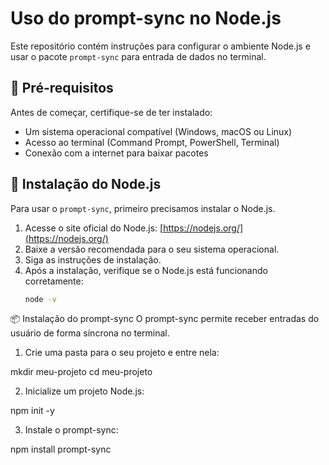 # Uso do prompt-sync no Node.js

Este repositório contém instruções para configurar o ambiente Node.js e usar o pacote `prompt-sync` para entrada de dados no terminal.

## 📌 Pré-requisitos

Antes de começar, certifique-se de ter instalado:

- Um sistema operacional compatível (Windows, macOS ou Linux)
- Acesso ao terminal (Command Prompt, PowerShell, Terminal)
- Conexão com a internet para baixar pacotes

## 🚀 Instalação do Node.js

Para usar o `prompt-sync`, primeiro precisamos instalar o Node.js.

1. Acesse o site oficial do Node.js: [https://nodejs.org/](https://nodejs.org/)
2. Baixe a versão recomendada para o seu sistema operacional.
3. Siga as instruções de instalação.
4. Após a instalação, verifique se o Node.js está funcionando corretamente:
   ```sh
   node -v


📦 Instalação do prompt-sync
O prompt-sync permite receber entradas do usuário de forma síncrona no terminal.

1. Crie uma pasta para o seu projeto e entre nela:

mkdir meu-projeto
cd meu-projeto

2. Inicialize um projeto Node.js:

npm init -y

3. Instale o prompt-sync:

npm install prompt-sync



